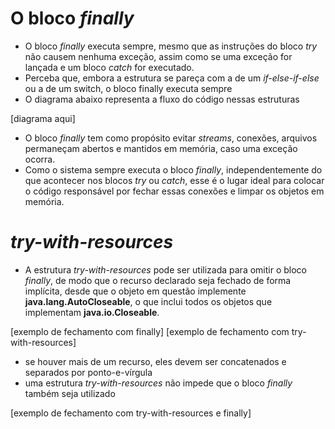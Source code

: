 # O bloco _finally_

* O bloco _finally_ executa sempre, mesmo que as instruções do bloco _try_ não causem nenhuma exceção, assim como se uma exceção for lançada e um bloco _catch_ for executado.
* Perceba que, embora a estrutura se pareça com a de um _if-else-if-else_ ou a de um switch, o bloco finally executa sempre
* O diagrama abaixo representa a fluxo do código nessas estruturas

[diagrama aqui]

* O bloco _finally_ tem como propósito evitar _streams_, conexões, arquivos permaneçam abertos e mantidos em memória, caso uma exceção ocorra.
* Como o sistema sempre executa o bloco _finally_, independentemente do que acontecer nos blocos _try_ ou _catch_, esse é o lugar ideal para colocar o código responsável por fechar essas conexões e limpar os objetos em memória.

# _try-with-resources_

* A estrutura _try-with-resources_ pode ser utilizada para omitir o bloco _finally_, de modo que o recurso declarado seja fechado de forma implícita, desde que o objeto em questão implemente **java.lang.AutoCloseable**, o que inclui todos os objetos que implementam **java.io.Closeable**.

[exemplo de fechamento com finally]
[exemplo de fechamento com try-with-resources]


* se houver mais de um recurso, eles devem ser concatenados e separados por ponto-e-vírgula
* uma estrutura _try-with-resources_ não impede que o bloco _finally_ também seja utilizado

[exemplo de fechamento com try-with-resources e finally]

